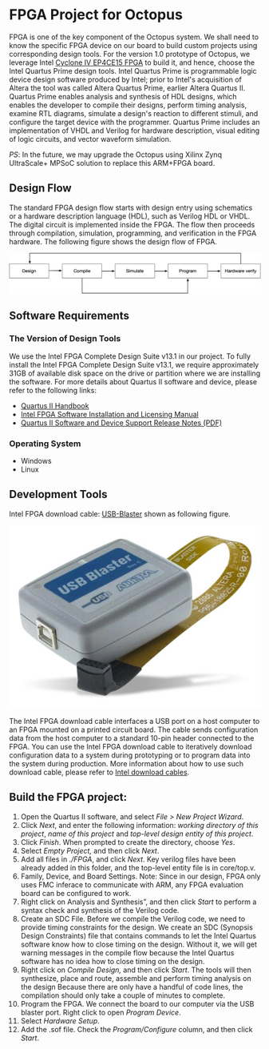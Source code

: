 # FPGA Project for Octopus

FPGA is one of the key component of the Octopus system. We shall need to know the specific FPGA device on our board to build custom projects using corresponding design tools. For the version 1.0 prototype of Octopus, we leverage Intel [Cyclone IV EP4CE15 FPGA](https://ark.intel.com/content/www/us/en/ark/products/210469/cyclone-iv-ep4ce15-fpga.html) to build it, and hence, choose the Intel Quartus Prime design tools. Intel Quartus Prime is programmable logic device design software produced by Intel; prior to Intel's acquisition of Altera the tool was called Altera Quartus Prime, earlier Altera Quartus II. Quartus Prime enables analysis and synthesis of HDL designs, which enables the developer to compile their designs, perform timing analysis, examine RTL diagrams, simulate a design's reaction to different stimuli, and configure the target device with the programmer. Quartus Prime includes an implementation of VHDL and Verilog for hardware description, visual editing of logic circuits, and vector waveform simulation. 

*PS*: In the future, we may upgrade the Octopus using Xilinx Zynq UltraScale+ MPSoC solution to replace this ARM+FPGA board.

## Design Flow

The standard FPGA design flow starts with design entry using schematics or a hardware description language (HDL), such as Verilog HDL or VHDL.  The digital circuit is implemented inside the FPGA. The flow then proceeds through compilation, simulation, programming, and verification in the FPGA hardware. The following figure shows the design flow of FPGA.

<p align="center">
   <img src="https://raw.githubusercontent.com/DeepWiSe888/Octopus/main/image/design_flow.png" alt="[YOUR_ALT]"/>
</p>

## Software Requirements

### The Version of Design Tools

We use the Intel FPGA Complete Design Suite v13.1 in our project. To fully install the Intel FPGA Complete Design Suite v13.1, we require approximately 31GB of available disk space on the drive or partition where we are installing the software. For more details about Quartus II software and device, please refer to the following links:

-  [Quartus II Handbook](https://www.altera.com/content/dam/altera-www/global/en_US/pdfs/literature/hb/qts/archives/quartusii_handbook_archive_131.pdf)
-  [Intel FPGA Software Installation and Licensing Manual](https://www.altera.com/content/altera-www/global/en_us/index/documentation/esc1425946071433.html)
-  [Quartus II Software and Device Support Release Notes (PDF)](https://www.altera.com/content/dam/altera-www/global/en_US/pdfs/literature/rn/archives/rn_qts_131_dev_support.pdf)



### Operating System

- Windows
- Linux



## Development Tools

Intel FPGA download cable: [USB-Blaster](https://www.intel.com/content/dam/www/programmable/us/en/pdfs/literature/ug/ug_usb_blstr.pdf) shown as following figure. 

<p align="center">
   <img src="https://raw.githubusercontent.com/DeepWiSe888/Octopus/main/image/usb_blaster.jpg" alt="[YOUR_ALT]"/>
</p>

The Intel FPGA download cable interfaces a USB port on a host computer to an FPGA mounted on a printed circuit board. The cable sends configuration data from the host computer to a standard 10-pin header connected to the FPGA. You can use the Intel FPGA download cable to iteratively download configuration data to a system during prototyping or to program data into the system during production. More information about how to use such download cable, please refer to [Intel download cables](https://www.intel.com/content/www/us/en/programmable/products/boards_and_kits/download-cables.html).

## Build the FPGA project:

1. Open the Quartus II software, and select *File > New Project Wizard*.
2. Click *Next*, and enter the following information: *working directory of this project*, *name of this project* and *top-level design entity of this project*.
3. Click *Finish*. When prompted to create the directory, choose *Yes*. 
4. Select *Empty Project,* and then click *Next*.   
5. Add all files in *./FPGA*, and click *Next*. Key verilog files have been already added in this folder, and the top-level entity file is in core/top.v. 
6. Family, Device, and Board Settings. Note: Since in our design, FPGA only uses FMC inferace to communicate with ARM, any FPGA evaluation board can be configured to work.
7. Right click on Analysis and Synthesis”, and then click *Start* to perform a syntax check and synthesis of the Verilog code.
8. Create an SDC File. Before we compile the Verilog code, we need to provide timing constraints for the design. We create an SDC (Synopsis Design Constraints) file that contains commands to let the Intel Quartus software know how to close timing on the design. Without it, we will get warning messages in the compile flow because the Intel Quartus software has no idea how to close timing on the design.  
9. Right click on *Compile Design,* and then click *Start*. The tools will then synthesize, place and route, assemble and perform timing analysis on the design Because there are only have a handful of code lines, the compilation should only take a couple of minutes to complete.
10. Program the FPGA. We connect the board to our computer via the USB blaster port. Right click to open *Program Device*.
11. Select *Hardware Setup*.
12. Add the .sof file. Check the *Program/Configure* column, and then click *Start*.
